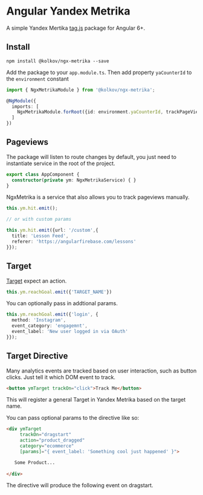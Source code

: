 # Angular Yandex Metrika

A simple Yandex Mertika [tag.js](https://yandex.ru/support/metrika/) package for Angular 6+. 

## Install

```
npm install @kolkov/ngx-metrika --save
```

Add the package to your `app.module.ts`.
Then add property `yaCounterId` to the `environment` constant

```ts
import { NgxMetrikaModule } from '@kolkov/ngx-metrika';

@NgModule({
  imports: [
    NgxMetrikaModule.forRoot({id: environment.yaCounterId, trackPageViews: true})
  ]
})
```

## Pageviews

The package will listen to route changes by default, you just need to instantiate service in the root of the project. 

```ts
export class AppComponent {
  constructor(private ym: NgxMetrikaService) { }
}
```

NgxMetrika is a service that also allows you to track pageviews manually. 

```ts
this.ym.hit.emit();

// or with custom params

this.ym.hit.emit({url: '/custom',{
  title: 'Lesson Feed',  
  referer: 'https://angularfirebase.com/lessons'
}});
```

## Target

[Target](https://yandex.ru/support/metrika/objects/reachgoal.html) expect an action. 

```ts
this.ym.reachGoal.emit({'TARGET_NAME'})
```

You can optionally pass in addtional params.


```ts
this.ym.reachGoal.emit({'login', { 
  method: 'Instagram',
  event_category: 'engagemnt',
  event_label: 'New user logged in via OAuth'
}});
```


## Target Directive

Many analytics events are tracked based on user interaction, such as button clicks. Just tell it which DOM event to track.  

```html
<button ymTarget trackOn="click">Track Me</button>
```

This will register a general Target in Yandex Metrika based on the target name.

You can pass optional params to the directive like so:

```html
<div ymTarget
     trackOn="dragstart" 
     action="product_dragged"
     category="ecommerce" 
     [params]="{ event_label: 'Something cool just happened' }">

   Some Product...
   
</div>
```

The directive will produce the following event on dragstart. 
